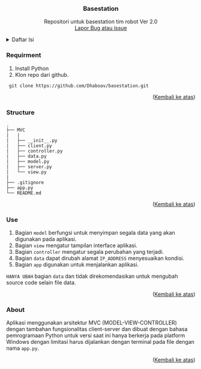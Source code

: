 <a name="readme-top"></a>


<!-- PROJECT LOGO -->
<br />
<div align="center">
<h3 align="center">Basestation</h3>

  <p align="center">
    Repositori untuk basestation tim robot Ver 2.0 
    <br />
    <a href="https://github.com/Dhaboav/basestation/issues">Lapor Bug atau issue</a>
  </p>
</div>


<details>
  <summary>Daftar Isi</summary>
  <ol>
    <li><a href="#Requirment">Requirment</a></li>
    <li><a href="#Structure">Struktur repositori</a></li>
    <li><a href="#Use">Penggunaan aplikasi</a></li>
    <li><a href="#About">Penjelasan aplikasi</a></li>
  </ol>
</details>


### Requirment
1. Install Python
2. Klon repo dari github.
  ```git
   git clone https://github.com/Dhaboav/basestation.git
  ```
<p align="right">(<a href="#readme-top">Kembali ke atas</a>)</p>


### Structure
```
. 
├── MVC
|   |
|   ├── __init__.py
|   ├── client.py
|   ├── controller.py
|   ├── data.py
|   ├── model.py
|   ├── server.py
|   └── view.py
|
├── .gitignore
├── app.py
└── README.md
```
<p align="right">(<a href="#readme-top">Kembali ke atas</a>)</p>

### Use
1. Bagian `model` berfungsi untuk menyimpan segala data yang akan digunakan pada aplikasi.
2. Bagian `view` mengatur tampilan interface aplikasi.
3. Bagian `controller` mengatur segala perubahan yang terjadi.
4. Bagian `data` dapat dirubah alamat `IP_ADDRESS` menyesuaikan kondisi.
5. Bagian `app` digunakan untuk menjalankan aplikasi.

`HANYA UBAH` bagian `data` dan tidak direkomendasikan untuk mengubah source code selain file data.
<p align="right">(<a href="#readme-top">Kembali ke atas</a>)</p>

### About
Aplikasi menggunakan arsitektur MVC (MODEL-VIEW-CONTROLLER) dengan tambahan fungsionalitas client-server dan dibuat dengan bahasa pemrogramaan Python untuk versi saat ini hanya berkerja pada platform Windows dengan limitasi harus dijalankan dengan terminal pada file dengan nama `app.py`.
<p align="right">(<a href="#readme-top">Kembali ke atas</a>)</p>